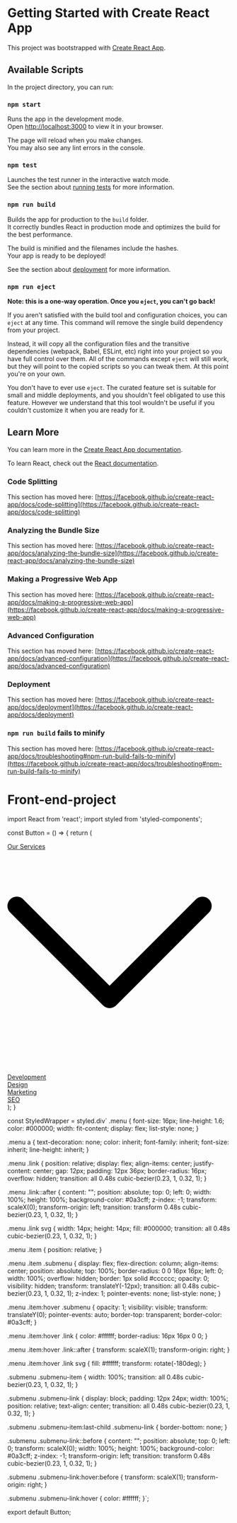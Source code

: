 # Getting Started with Create React App

This project was bootstrapped with [Create React App](https://github.com/facebook/create-react-app).

## Available Scripts

In the project directory, you can run:

### `npm start`

Runs the app in the development mode.\
Open [http://localhost:3000](http://localhost:3000) to view it in your browser.

The page will reload when you make changes.\
You may also see any lint errors in the console.

### `npm test`

Launches the test runner in the interactive watch mode.\
See the section about [running tests](https://facebook.github.io/create-react-app/docs/running-tests) for more information.

### `npm run build`

Builds the app for production to the `build` folder.\
It correctly bundles React in production mode and optimizes the build for the best performance.

The build is minified and the filenames include the hashes.\
Your app is ready to be deployed!

See the section about [deployment](https://facebook.github.io/create-react-app/docs/deployment) for more information.

### `npm run eject`

**Note: this is a one-way operation. Once you `eject`, you can't go back!**

If you aren't satisfied with the build tool and configuration choices, you can `eject` at any time. This command will remove the single build dependency from your project.

Instead, it will copy all the configuration files and the transitive dependencies (webpack, Babel, ESLint, etc) right into your project so you have full control over them. All of the commands except `eject` will still work, but they will point to the copied scripts so you can tweak them. At this point you're on your own.

You don't have to ever use `eject`. The curated feature set is suitable for small and middle deployments, and you shouldn't feel obligated to use this feature. However we understand that this tool wouldn't be useful if you couldn't customize it when you are ready for it.

## Learn More

You can learn more in the [Create React App documentation](https://facebook.github.io/create-react-app/docs/getting-started).

To learn React, check out the [React documentation](https://reactjs.org/).

### Code Splitting

This section has moved here: [https://facebook.github.io/create-react-app/docs/code-splitting](https://facebook.github.io/create-react-app/docs/code-splitting)

### Analyzing the Bundle Size

This section has moved here: [https://facebook.github.io/create-react-app/docs/analyzing-the-bundle-size](https://facebook.github.io/create-react-app/docs/analyzing-the-bundle-size)

### Making a Progressive Web App

This section has moved here: [https://facebook.github.io/create-react-app/docs/making-a-progressive-web-app](https://facebook.github.io/create-react-app/docs/making-a-progressive-web-app)

### Advanced Configuration

This section has moved here: [https://facebook.github.io/create-react-app/docs/advanced-configuration](https://facebook.github.io/create-react-app/docs/advanced-configuration)

### Deployment

This section has moved here: [https://facebook.github.io/create-react-app/docs/deployment](https://facebook.github.io/create-react-app/docs/deployment)

### `npm run build` fails to minify

This section has moved here: [https://facebook.github.io/create-react-app/docs/troubleshooting#npm-run-build-fails-to-minify](https://facebook.github.io/create-react-app/docs/troubleshooting#npm-run-build-fails-to-minify)
# Front-end-project























































import React from 'react';
import styled from 'styled-components';

const Button = () => {
  return (
    <StyledWrapper>
      <div className="menu">
        <div className="item">
          <a href="#" className="link">
            <span> Our Services </span>
            <svg viewBox="0 0 360 360" xmlSpace="preserve">
              <g id="SVGRepo_iconCarrier">
                <path id="XMLID_225_" d="M325.607,79.393c-5.857-5.857-15.355-5.858-21.213,0.001l-139.39,139.393L25.607,79.393 c-5.857-5.857-15.355-5.858-21.213,0.001c-5.858,5.858-5.858,15.355,0,21.213l150.004,150c2.813,2.813,6.628,4.393,10.606,4.393 s7.794-1.581,10.606-4.394l149.996-150C331.465,94.749,331.465,85.251,325.607,79.393z" />
              </g>
            </svg>
          </a>
          <div className="submenu">
            <div className="submenu-item">
              <a href="#" className="submenu-link"> Development </a>
            </div>
            <div className="submenu-item">
              <a href="#" className="submenu-link"> Design </a>
            </div>
            <div className="submenu-item">
              <a href="#" className="submenu-link"> Marketing </a>
            </div>
            <div className="submenu-item">
              <a href="#" className="submenu-link"> SEO </a>
            </div>
          </div>
        </div>
      </div>
    </StyledWrapper>
  );
}

const StyledWrapper = styled.div`
  .menu {
    font-size: 16px;
    line-height: 1.6;
    color: #000000;
    width: fit-content;
    display: flex;
    list-style: none;
  }

  .menu a {
    text-decoration: none;
    color: inherit;
    font-family: inherit;
    font-size: inherit;
    line-height: inherit;
  }

  .menu .link {
    position: relative;
    display: flex;
    align-items: center;
    justify-content: center;
    gap: 12px;
    padding: 12px 36px;
    border-radius: 16px;
    overflow: hidden;
    transition: all 0.48s cubic-bezier(0.23, 1, 0.32, 1);
  }

  .menu .link::after {
    content: "";
    position: absolute;
    top: 0;
    left: 0;
    width: 100%;
    height: 100%;
    background-color: #0a3cff;
    z-index: -1;
    transform: scaleX(0);
    transform-origin: left;
    transition: transform 0.48s cubic-bezier(0.23, 1, 0.32, 1);
  }

  .menu .link svg {
    width: 14px;
    height: 14px;
    fill: #000000;
    transition: all 0.48s cubic-bezier(0.23, 1, 0.32, 1);
  }

  .menu .item {
    position: relative;
  }

  .menu .item .submenu {
    display: flex;
    flex-direction: column;
    align-items: center;
    position: absolute;
    top: 100%;
    border-radius: 0 0 16px 16px;
    left: 0;
    width: 100%;
    overflow: hidden;
    border: 1px solid #cccccc;
    opacity: 0;
    visibility: hidden;
    transform: translateY(-12px);
    transition: all 0.48s cubic-bezier(0.23, 1, 0.32, 1);
    z-index: 1;
    pointer-events: none;
    list-style: none;
  }

  .menu .item:hover .submenu {
    opacity: 1;
    visibility: visible;
    transform: translateY(0);
    pointer-events: auto;
    border-top: transparent;
    border-color: #0a3cff;
  }

  .menu .item:hover .link {
    color: #ffffff;
    border-radius: 16px 16px 0 0;
  }

  .menu .item:hover .link::after {
    transform: scaleX(1);
    transform-origin: right;
  }

  .menu .item:hover .link svg {
    fill: #ffffff;
    transform: rotate(-180deg);
  }

  .submenu .submenu-item {
    width: 100%;
    transition: all 0.48s cubic-bezier(0.23, 1, 0.32, 1);
  }

  .submenu .submenu-link {
    display: block;
    padding: 12px 24px;
    width: 100%;
    position: relative;
    text-align: center;
    transition: all 0.48s cubic-bezier(0.23, 1, 0.32, 1);
  }

  .submenu .submenu-item:last-child .submenu-link {
    border-bottom: none;
  }

  .submenu .submenu-link::before {
    content: "";
    position: absolute;
    top: 0;
    left: 0;
    transform: scaleX(0);
    width: 100%;
    height: 100%;
    background-color: #0a3cff;
    z-index: -1;
    transform-origin: left;
    transition: transform 0.48s cubic-bezier(0.23, 1, 0.32, 1);
  }

  .submenu .submenu-link:hover:before {
    transform: scaleX(1);
    transform-origin: right;
  }

  .submenu .submenu-link:hover {
    color: #ffffff;
  }`;

export default Button;
